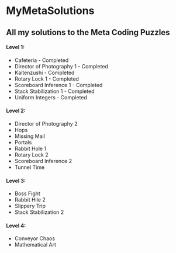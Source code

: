 # MyMetaSolutions
## All my solutions to the Meta Coding Puzzles

#### Level 1:
* Cafeteria - Completed
* Director of Photography 1 - Completed
* Kaitenzushi - Completed
* Rotary Lock 1 - Completed
* Scoreboard Inference 1 - Completed
* Stack Stabilization 1 - Completed
* Uniform Integers - Completed

#### Level 2:
* Director of Photography 2
* Hops
* Missing Mail
* Portals
* Rabbit Hole 1
* Rotary Lock 2
* Scoreboard Inference 2
* Tunnel Time

#### Level 3:
* Boss Fight
* Rabbit Hile 2
* Slippery Trip
* Stack Stabilization 2

#### Level 4:
* Conveyor Chaos
* Mathematical Art
